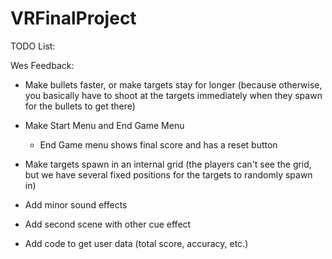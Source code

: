 # VRFinalProject

TODO List:

Wes Feedback:
- Make bullets faster, or make targets stay for longer (because otherwise, you basically have to shoot at the targets immediately when they spawn for the bullets to get there)

- Make Start Menu and End Game Menu
  - End Game menu shows final score and has a reset button
- Make targets spawn in an internal grid (the players can't see the grid, but we have several fixed positions for the targets to randomly spawn in)
- Add minor sound effects
- Add second scene with other cue effect
- Add code to get user data (total score, accuracy, etc.)
